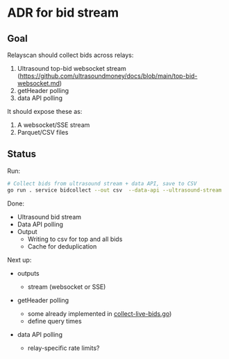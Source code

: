 # ADR for bid stream

## Goal

Relayscan should collect bids across relays:

1. Ultrasound top-bid websocket stream (https://github.com/ultrasoundmoney/docs/blob/main/top-bid-websocket.md)
2. getHeader polling
3. data API polling

It should expose these as:

1. A websocket/SSE stream
2. Parquet/CSV files

## Status

Run:

```bash
# Collect bids from ultrasound stream + data API, save to CSV
go run . service bidcollect --out csv  --data-api --ultrasound-stream
```

Done:

- Ultrasound bid stream
- Data API polling
- Output
  - Writing to csv for top and all bids
  - Cache for deduplication

Next up:

- outputs
  - stream (websocket or SSE)

- getHeader polling
  - some already implemented in [collect-live-bids.go](/cmd/service/collect-live-bids.go))
  - define query times

- data API polling
  - relay-specific rate limits?

